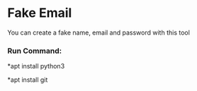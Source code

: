 # Fake Email

You can create a fake name, email and password with this tool

<h3> Run Command: </h3>

*apt install python3

*apt install git
